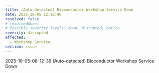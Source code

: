 ```yaml
---
title: (Auto-detected) Bioconductor Workshop Service Down
date: 2025-10-05 12:12:40
resolved: false
# resolvedWhen: 
# Possible severity levels: down, disrupted, notice
severity: disrupted
affected:
  - Workshop Service
section: issue
---
```


2025-10-05-08-12-39 (Auto-detected) Bioconductor Workshop Service Down

